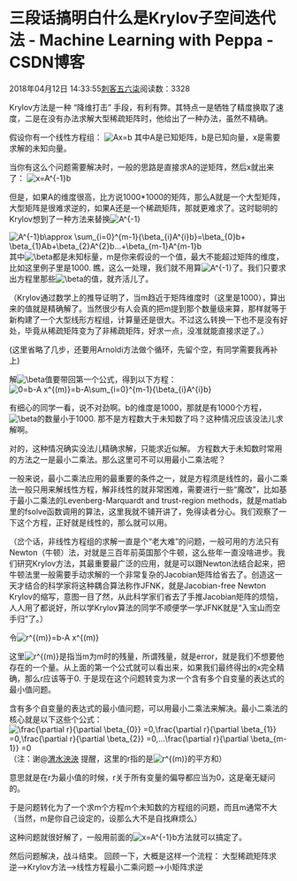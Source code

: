 # 三段话搞明白什么是Krylov子空间迭代法 - Machine Learning with Peppa - CSDN博客





2018年04月12日 14:33:55[刺客五六柒](https://me.csdn.net/qq_39521554)阅读数：3328










Krylov方法是一种 “降维打击” 手段，有利有弊。其特点一是牺牲了精度换取了速度，二是在没有办法求解大型稀疏矩阵时，他给出了一种办法，虽然不精确。

假设你有一个线性方程组：
![Ax=b](https://www.zhihu.com/equation?tex=Ax%3Db)
其中A是已知矩阵，b是已知向量，x是需要求解的未知向量。

当你有这么个问题需要解决时，一般的思路是直接求A的逆矩阵，然后x就出来了：
![x=A^{-1}b](https://www.zhihu.com/equation?tex=x%3DA%5E%7B-1%7Db+)

但是，如果A的维度很高，比方说1000*1000的矩阵，那么A就是一个大型矩阵，大型矩阵是很难求逆的，如果A还是一个稀疏矩阵，那就更难求了。这时聪明的Krylov想到了一种方法来替换![A^{-1}](https://www.zhihu.com/equation?tex=A%5E%7B-1%7D+)

![A^{-1}b\approx  \sum_{i=0}^{m-1}{\beta_{i}A^{i}b}=\beta_{0}b+ \beta_{1}Ab+\beta_{2}A^{2}b...+\beta_{m-1}A^{m-1}b](https://www.zhihu.com/equation?tex=A%5E%7B-1%7Db%5Capprox++%5Csum_%7Bi%3D0%7D%5E%7Bm-1%7D%7B%5Cbeta_%7Bi%7DA%5E%7Bi%7Db%7D%3D%5Cbeta_%7B0%7Db%2B+%5Cbeta_%7B1%7DAb%2B%5Cbeta_%7B2%7DA%5E%7B2%7Db...%2B%5Cbeta_%7Bm-1%7DA%5E%7Bm-1%7Db)
其中![\beta](https://www.zhihu.com/equation?tex=%5Cbeta)都是未知标量，m是你来假设的一个值，最大不能超过矩阵的维度，比如这里例子里是1000.
瞧，这么一处理，我们就不用算![A^{-1}](https://www.zhihu.com/equation?tex=A%5E%7B-1%7D+)了。我们只要求出方程里那些![\beta](https://www.zhihu.com/equation?tex=%5Cbeta)的值，就齐活儿了。

（Krylov通过数学上的推导证明了，当m趋近于矩阵维度时（这里是1000），算出来的值就是精确解了。当然很少有人会真的把m提到那个数量级来算，那样就等于新构建了一个大型线形方程组，计算量还是很大。不过这么转换一下也不是没有好处，毕竟从稀疏矩阵变为了非稀疏矩阵，好求一点，没准就能直接求逆了。）



(这里省略了几步，还要用Arnoldi方法做个循环，先留个空，有同学需要我再补上)




解![\beta](https://www.zhihu.com/equation?tex=%5Cbeta)值要带回第一个公式，得到以下方程：
![0=b-A x^{(m)}=b-A\sum_{i=0}^{m-1}{\beta_{i}A^{i}b}](https://www.zhihu.com/equation?tex=0%3Db-A+x%5E%7B%28m%29%7D%3Db-A%5Csum_%7Bi%3D0%7D%5E%7Bm-1%7D%7B%5Cbeta_%7Bi%7DA%5E%7Bi%7Db%7D+)

有细心的同学一看，说不对劲啊。b的维度是1000，那就是有1000个方程，![\beta](https://www.zhihu.com/equation?tex=%5Cbeta)的数量小于1000. 那不是方程数大于未知数了吗？这种情况应该没法儿求解啊。

对的，这种情况确实没法儿精确求解，只能求近似解。
方程数大于未知数时常用的方法之一是最小二乘法。那么这里可不可以用最小二乘法呢？

一般来说，最小二乘法应用的最重要的条件之一，就是方程须是线性的，最小二乘法一般只用来解线性方程，解非线性的就非常困难，需要进行一些“魔改”，比如基于最小二乘法的Levenberg-Marquardt and trust-region methods，就是matlab里的fsolve函数调用的算法，这里我就不铺开讲了，免得读者分心。我们观察了一下这个方程，正好就是线性的，那么就可以用。

（岔个话，非线性方程组的求解一直是个“老大难”的问题，一般可用的方法只有Newton（牛顿）法，对就是三百年前英国那个牛顿，这么些年一直没啥进步。我们研究Krylov方法，其最重要最广泛的应用，就是可以跟Newton法结合起来，把牛顿法里一般需要手动求解的一个非常复杂的Jacobian矩阵给省去了。创造这一天才结合的科学家将这种耦合算法称作JFNK，就是Jacobian-free Newton Krylov的缩写，意图一目了然，从此科学家们省去了手推Jacobian矩阵的烦恼，人人用了都说好，所以学Krylov算法的同学不顺便学一学JFNK就是“入宝山而空手归”了。）

令![r^{(m)}=b-A x^{(m)}](https://www.zhihu.com/equation?tex=r%5E%7B%28m%29%7D%3Db-A+x%5E%7B%28m%29%7D)

这里![r^{(m)}](https://www.zhihu.com/equation?tex=r%5E%7B%28m%29%7D)是指当m为m时的残量，所谓残量，就是error，就是我们不想要他存在的一个量。从上面的第一个公式就可以看出来，如果我们最终得出的x完全精确，那么r应该等于0. 于是现在这个问题转变为求一个含有多个自变量的表达式的最小值问题。

含有多个自变量的表达式的最小值问题，可以用最小二乘法来解决。最小二乘法的核心就是以下这些个公式：
![\frac{\partial r}{\partial \beta_{0}} =0,\frac{\partial r}{\partial \beta_{1}} =0,\frac{\partial r}{\partial \beta_{2}} =0,...\frac{\partial r}{\partial \beta_{m-1}} =0](https://www.zhihu.com/equation?tex=%5Cfrac%7B%5Cpartial+r%7D%7B%5Cpartial+%5Cbeta_%7B0%7D%7D+%3D0%2C%0A%5Cfrac%7B%5Cpartial+r%7D%7B%5Cpartial+%5Cbeta_%7B1%7D%7D+%3D0%2C%0A%5Cfrac%7B%5Cpartial+r%7D%7B%5Cpartial+%5Cbeta_%7B2%7D%7D+%3D0%2C...%0A%5Cfrac%7B%5Cpartial+r%7D%7B%5Cpartial+%5Cbeta_%7Bm-1%7D%7D+%3D0%0A)
（注：谢@[渭水泱泱](http://www.zhihu.com/people/wei-shui-yang-yang-84) 提醒，这里的r指的是![r^{(m)}](https://www.zhihu.com/equation?tex=r%5E%7B%28m%29%7D+)的平方和）

意思就是在r为最小值的时候，r关于所有变量的偏导都应当为0，这是毫无疑问的。

于是问题转化为了一个求m个方程m个未知数的方程组的问题，而且m通常不大（当然，m是你自己设定的，设那么大不是自找麻烦么）

这种问题就很好解了，一般用前面的![x=A^{-1}b](https://www.zhihu.com/equation?tex=x%3DA%5E%7B-1%7Db+)方法就可以搞定了。

然后问题解决，战斗结束。
回顾一下，大概是这样一个流程：
大型稀疏矩阵求逆-->Krylov方法-->线性方程最小二乘问题-->小矩阵求逆




